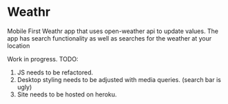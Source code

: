 # Weathr
Mobile First Weathr app that uses open-weather api to update values. The app has search functionality as well as searches for the weather at your location

Work in progress.
TODO: 
 1. JS needs to be refactored.
 2. Desktop styling needs to be adjusted with media queries. (search bar is ugly)
 3. Site needs to be hosted on heroku. 
